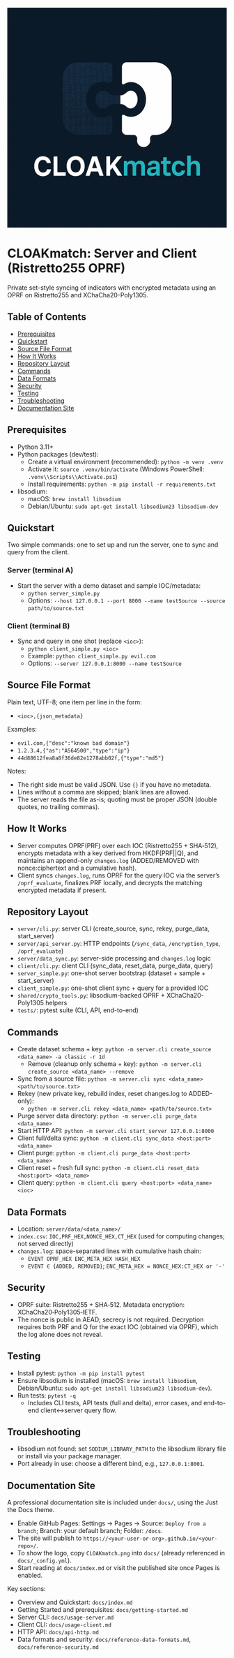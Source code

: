 <p align="center">
  <img src="CLOAKmatch.png" alt="CLOAKmatch logo" width="520" />
</p>

# CLOAKmatch: Server and Client (Ristretto255 OPRF)

Private set-style syncing of indicators with encrypted metadata using an OPRF on Ristretto255 and XChaCha20-Poly1305.

## Table of Contents
- [Prerequisites](#prerequisites)
- [Quickstart](#quickstart)
- [Source File Format](#source-file-format)
- [How It Works](#how-it-works)
- [Repository Layout](#repository-layout)
- [Commands](#commands)
- [Data Formats](#data-formats)
- [Security](#security)
- [Testing](#testing)
- [Troubleshooting](#troubleshooting)
 - [Documentation Site](#documentation-site)

## Prerequisites

- Python 3.11+
- Python packages (dev/test):
  - Create a virtual environment (recommended): `python -m venv .venv`
  - Activate it: `source .venv/bin/activate` (Windows PowerShell: `.venv\\Scripts\\Activate.ps1`)
  - Install requirements: `python -m pip install -r requirements.txt`
- libsodium:
  - macOS: `brew install libsodium`
  - Debian/Ubuntu: `sudo apt-get install libsodium23 libsodium-dev`

## Quickstart

Two simple commands: one to set up and run the server, one to sync and query from the client.

### Server (terminal A)
- Start the server with a demo dataset and sample IOC/metadata:
  - `python server_simple.py`
  - Options: `--host 127.0.0.1 --port 8000 --name testSource --source path/to/source.txt`

### Client (terminal B)
- Sync and query in one shot (replace `<ioc>`):
  - `python client_simple.py <ioc>`
  - Example: `python client_simple.py evil.com`
  - Options: `--server 127.0.0.1:8000 --name testSource`

## Source File Format

Plain text, UTF-8; one item per line in the form:

- `<ioc>,{json_metadata}`

Examples:

- `evil.com,{"desc":"known bad domain"}`
- `1.2.3.4,{"as":"AS64500","type":"ip"}`
- `44d88612fea8a8f36de82e1278abb02f,{"type":"md5"}`

Notes:

- The right side must be valid JSON. Use `{}` if you have no metadata.
- Lines without a comma are skipped; blank lines are allowed.
- The server reads the file as-is; quoting must be proper JSON (double quotes, no trailing commas).

## How It Works
- Server computes OPRF(PRF) over each IOC (Ristretto255 + SHA‑512), encrypts metadata with a key derived from HKDF(PRF||Q), and maintains an append-only `changes.log` (ADDED/REMOVED with nonce:ciphertext and a cumulative hash).
- Client syncs `changes.log`, runs OPRF for the query IOC via the server’s `/oprf_evaluate`, finalizes PRF locally, and decrypts the matching encrypted metadata if present.

## Repository Layout
- `server/cli.py`: server CLI (create_source, sync, rekey, purge_data, start_server)
- `server/api_server.py`: HTTP endpoints (`/sync_data`, `/encryption_type`, `/oprf_evaluate`)
- `server/data_sync.py`: server-side processing and `changes.log` logic
- `client/cli.py`: client CLI (sync_data, reset_data, purge_data, query)
- `server_simple.py`: one-shot server bootstrap (dataset + sample + start_server)
- `client_simple.py`: one-shot client sync + query for a provided IOC
- `shared/crypto_tools.py`: libsodium-backed OPRF + XChaCha20-Poly1305 helpers
- `tests/`: pytest suite (CLI, API, end-to-end)

## Commands
- Create dataset schema + key: `python -m server.cli create_source <data_name> -a classic -r 1d`
  - Remove (cleanup only schema + key): `python -m server.cli create_source <data_name> --remove`
- Sync from a source file: `python -m server.cli sync <data_name> <path/to/source.txt>`
- Rekey (new private key, rebuild index, reset changes.log to ADDED-only):
  - `python -m server.cli rekey <data_name> <path/to/source.txt>`
- Purge server data directory: `python -m server.cli purge_data <data_name>`
- Start HTTP API: `python -m server.cli start_server 127.0.0.1:8000`
- Client full/delta sync: `python -m client.cli sync_data <host:port> <data_name>`
- Client purge: `python -m client.cli purge_data <host:port> <data_name>`
- Client reset + fresh full sync: `python -m client.cli reset_data <host:port> <data_name>`
- Client query: `python -m client.cli query <host:port> <data_name> <ioc>`

## Data Formats
- Location: `server/data/<data_name>/`
- `index.csv`: `IOC,PRF_HEX,NONCE_HEX,CT_HEX` (used for computing changes; not served directly)
- `changes.log`: space-separated lines with cumulative hash chain:
  - `EVENT OPRF_HEX ENC_META_HEX HASH_HEX`
  - `EVENT ∈ {ADDED, REMOVED}`; `ENC_META_HEX = NONCE_HEX:CT_HEX or '-'`

## Security
- OPRF suite: Ristretto255 + SHA‑512. Metadata encryption: XChaCha20‑Poly1305‑IETF.
- The nonce is public in AEAD; secrecy is not required. Decryption requires both PRF and Q for the exact IOC (obtained via OPRF), which the log alone does not reveal.

## Testing
- Install pytest: `python -m pip install pytest`
- Ensure libsodium is installed (macOS: `brew install libsodium`, Debian/Ubuntu: `sudo apt-get install libsodium23 libsodium-dev`).
- Run tests: `pytest -q`
  - Includes CLI tests, API tests (full and delta), error cases, and end-to-end client↔server query flow.

## Troubleshooting
- libsodium not found: set `SODIUM_LIBRARY_PATH` to the libsodium library file or install via your package manager.
- Port already in use: choose a different bind, e.g., `127.0.0.1:8001`.

## Documentation Site

A professional documentation site is included under `docs/`, using the Just the Docs theme.

- Enable GitHub Pages: Settings → Pages → Source: `Deploy from a branch`; Branch: your default branch; Folder: `/docs`.
- The site will publish to `https://<your-user-or-org>.github.io/<your-repo>/`.
- To show the logo, copy `CLOAKmatch.png` into `docs/` (already referenced in `docs/_config.yml`).
- Start reading at `docs/index.md` or visit the published site once Pages is enabled.

Key sections:

- Overview and Quickstart: `docs/index.md`
- Getting Started and prerequisites: `docs/getting-started.md`
- Server CLI: `docs/usage-server.md`
- Client CLI: `docs/usage-client.md`
- HTTP API: `docs/api-http.md`
- Data formats and security: `docs/reference-data-formats.md`, `docs/reference-security.md`
